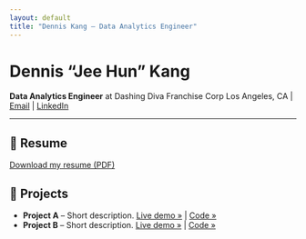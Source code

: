 ```yaml
---
layout: default
title: "Dennis Kang – Data Analytics Engineer"
---
```


# Dennis “Jee Hun” Kang
**Data Analytics Engineer** at Dashing Diva Franchise Corp
Los Angeles, CA | [Email](jeehun.d.kang@gmail.com) | [LinkedIn](https://www.linkedin.com/in/jeehunkang/)

---

## 📄 Resume  
[Download my resume (PDF)](resume.pdf)

## 💼 Projects  
- **Project A** – Short description. [Live demo »](https://…) | [Code »](https://github.com/…)  
- **Project B** – Short description. [Live demo »](https://…) | [Code »](https://github.com/…)

